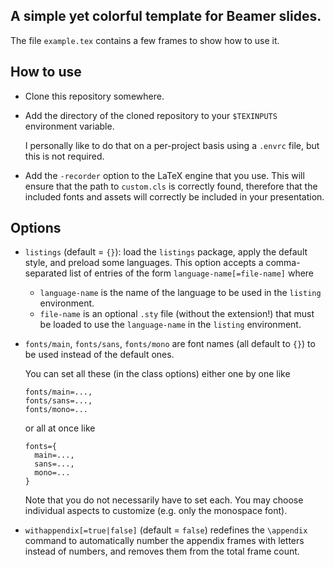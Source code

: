 ## A simple yet colorful template for Beamer slides.

The file `example.tex` contains a few frames to show how to use it.

## How to use

- Clone this repository somewhere.
- Add the directory of the cloned repository to your `$TEXINPUTS` environment variable.
  
  I personally like to do that on a per-project basis using a `.envrc` file, but this is not required.
- Add the `-recorder` option to the LaTeX engine that you use. 
  This will ensure that the path to `custom.cls` is correctly found, therefore that the included fonts and assets will correctly be included in your presentation.

## Options

- `listings` (default = `{}`): load the `listings` package, apply the default style, and preload some languages.
  This option accepts a comma-separated list of entries of the form `language-name[=file-name]` where
  - `language-name` is the name of the language to be used in the `listing` environment.
  - `file-name` is an optional `.sty` file (without the extension!) that must be loaded to use the `language-name` in the `listing` environment.
- `fonts/main`, `fonts/sans`, `fonts/mono` are font names (all default to `{}`) to be used instead of the default ones.
  
  You can set all these (in the class options) either one by one like 
  ```
  fonts/main=...,
  fonts/sans=...,
  fonts/mono=...
  ```
  or all at once like 
  ```
  fonts={
    main=...,
    sans=...,
    mono=...
  }
  ```

  Note that you do not necessarily have to set each. 
  You may choose individual aspects to customize (e.g. only the monospace font).
- `withappendix[=true|false]` (default = `false`) redefines the `\appendix` command to automatically number the appendix frames with letters instead of numbers, and removes them from the total frame count.
